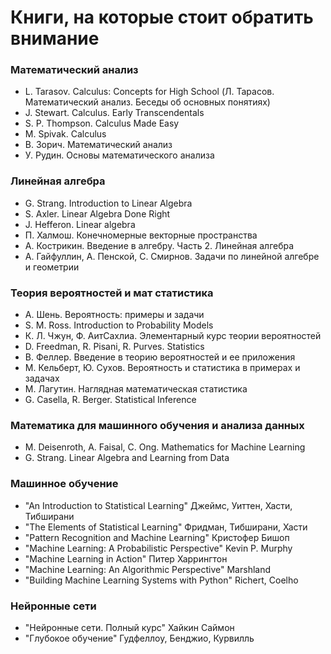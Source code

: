 # Книги, на которые стоит обратить внимание

### Математический анализ
* L. Tarasov. Calculus: Concepts for High School (Л. Тарасов. Математический анализ. Беседы об основных понятиях)
* J. Stewart. Calculus. Early Transcendentals
* S. P. Thompson. Calculus Made Easy
* M. Spivak. Calculus
* В. Зорич. Математический анализ
* У. Рудин. Основы математического анализа
 
### Линейная алгебра
* G. Strang. Introduction to Linear Algebra
* S. Axler. Linear Algebra Done Right
* J. Hefferon. Linear algebra
* П. Халмош. Конечномерные векторные пространства
* А. Кострикин. Введение в алгебру. Часть 2. Линейная алгебра
* А. Гайфуллин, А. Пенской, С. Смирнов. Задачи по линейной алгебре и геометрии
 
### Теория вероятностей и мат статистика
* А. Шень. Вероятность: примеры и задачи
* S. M. Ross. Introduction to Probability Models
* К. Л. Чжун, Ф. АитСахлиа. Элементарный курс теории вероятностей
* D. Freedman, R. Pisani, R. Purves. Statistics
* В. Феллер. Введение в теорию вероятностей и ее приложения
* М. Кельберт, Ю. Сухов. Вероятность и статистика в примерах и задачах
* М. Лагутин. Наглядная математическая статистика
* G. Casella, R. Berger. Statistical Inference
 
### Математика для машинного обучения и анализа данных
* M. Deisenroth, A. Faisal, C. Ong. Mathematics for Machine Learning
* G. Strang. Linear Algebra and Learning from Data

### Машинное обучение
* "An Introduction to Statistical Learning" Джеймс, Уиттен, Хасти, Тибширани
* "The Elements of Statistical Learning" Фридман, Тибширани, Хасти
* "Pattern Recognition and Machine Learning" Кристофер Бишоп
* "Machine Learning: A Probabilistic Perspective" Kevin P. Murphy
* "Machine Learning in Action" Питер Харрингтон
* "Machine Learning: An Algorithmic Perspective" Marshland
* "Building Machine Learning Systems with Python" Richert, Coelho

### Нейронные сети
* "Нейронные сети. Полный курс" Хайкин Саймон
* "Глубокое обучение" Гудфеллоу, Бенджио, Курвилль
